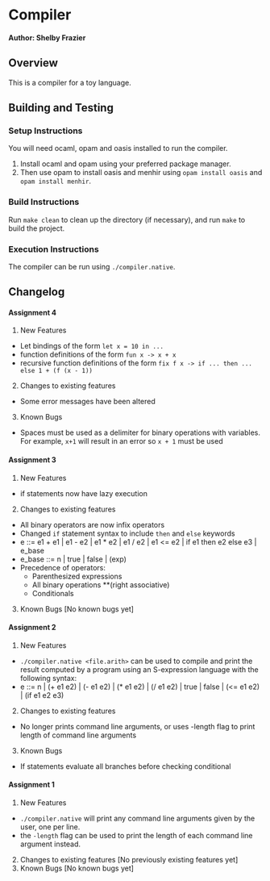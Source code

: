 # Compiler
#### Author: Shelby Frazier

## Overview
This is a compiler for a toy language.

## Building and Testing
### Setup Instructions
You will need ocaml, opam and oasis installed to run the compiler.
1. Install ocaml and opam using your preferred package manager.
2. Then use opam to install oasis and menhir using `opam install oasis` and
   `opam install menhir`.

### Build Instructions
Run `make clean` to clean up the directory (if necessary), and run `make` to build the project.

### Execution Instructions
The compiler can be run using `./compiler.native`.

## Changelog

#### Assignment 4
1. New Features
  - Let bindings of the form `let x = 10 in ...`
  - function definitions of the form `fun x -> x + x`
  - recursive function definitions of the form `fix f x -> if ... then ... else 1 + (f (x - 1))`
2. Changes to existing features
  - Some error messages have been altered
3. Known Bugs
  - Spaces must be used as a delimiter for binary operations with variables. For example, `x+1` will result in an error so `x + 1` must be used

#### Assignment 3
1. New Features
  - if statements now have lazy execution
2. Changes to existing features
  - All binary operators are now infix operators
  - Changed `if` statement syntax to include `then` and `else` keywords
  - e ::= e1 + e1 | e1 - e2 | e1 * e2 | e1 / e2
      | e1 <= e2 | if e1 then e2 else e3 | e_base
  - e_base ::= n | true | false | (exp)
  - Precedence of operators:
    + Parenthesized expressions
    + All binary operations **(right associative)
    + Conditionals
3. Known Bugs
  [No known bugs yet]

#### Assignment 2
1. New Features
  - `./compiler.native <file.arith>` can be used to compile and print the result computed by a program using an S-expression language with the following syntax:
  - e ::= n | (+ e1 e2) | (- e1 e2) | (* e1 e2) | (/ e1 e2)
        | true | false | (<= e1 e2) | (if e1 e2 e3)
2. Changes to existing features
  - No longer prints command line arguments, or uses -length flag to print length of command line arguments
3. Known Bugs
  - If statements evaluate all branches before checking conditional


#### Assignment 1
1. New Features
  - `./compiler.native` will print any command line arguments given by the user, one per line.
  - the `-length` flag can be used to print the length of each command line argument instead.
2. Changes to existing features
  [No previously existing features yet]
3. Known Bugs
  [No known bugs yet]
